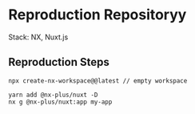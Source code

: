 # Reproduction Repositoryy
Stack: NX, Nuxt.js

## Reproduction Steps

```
npx create-nx-workspace@@latest // empty workspace

yarn add @nx-plus/nuxt -D
nx g @nx-plus/nuxt:app my-app
```

